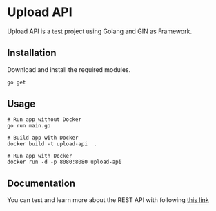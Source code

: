 # Upload API

Upload API is a test project using Golang and GIN as Framework.

## Installation

Download and install the required modules.

```bash
go get
```

## Usage

```
# Run app without Docker
go run main.go

# Build app with Docker
docker build -t upload-api  .

# Run app with Docker
docker run -d -p 8080:8080 upload-api
```

## Documentation

You can test and learn more about the REST API with following
[this link](https://documenter.getpostman.com/view/13019052/2s93kz5k3b)
